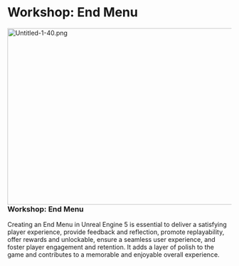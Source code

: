 # Workshop: End Menu

<p><span><img style="float: right;" src="https://vertexschool.instructure.com/courses/289/files/18509/preview?verifier=lk6KkdySHPRwSDeAm4MnYjvahw8KevivgOZOF2Pw" alt="Untitled-1-40.png" width="708" height="398" data-api-endpoint="https://vertexschool.instructure.com/api/v1/courses/289/files/18509" data-api-returntype="File"></span></p>
<h3><strong>Workshop: End Menu</strong></h3>
<p><span>Creating an End Menu in Unreal Engine 5 is essential to deliver a satisfying player experience, provide feedback and reflection, promote replayability, offer rewards and unlockable, ensure a seamless user experience, and foster player engagement and retention. It adds a layer of polish to the game and contributes to a memorable and enjoyable overall experience.</span></p>